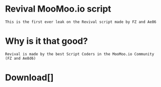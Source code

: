 # Revival MooMoo.io script

```This is the first ever leak on the Revival script made by FZ and Ae86```

# Why is it that good?

```Revival is made by the best Script Coders in the MooMoo.io Community (FZ and Ae8d6)```

# Download[]
